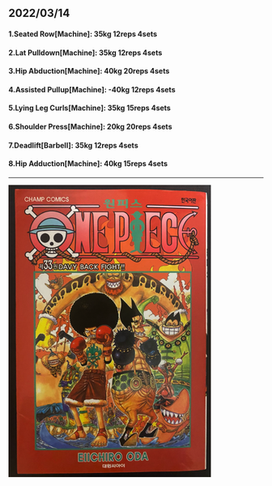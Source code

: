 ## 2022/03/14
#### 1.Seated Row\[Machine]: 35kg 12reps 4sets
#### 2.Lat Pulldown\[Machine\]: 35kg 12reps 4sets
#### 3.Hip Abduction\[Machine\]: 40kg 20reps 4sets
#### 4.Assisted Pullup\[Machine\]: -40kg 12reps 4sets
#### 5.Lying Leg Curls\[Machine\]: 35kg 15reps 4sets
#### 6.Shoulder Press\[Machine\]: 20kg 20reps 4sets
#### 7.Deadlift\[Barbell\]: 35kg 12reps 4sets
#### 8.Hip Adduction\[Machine\]: 40kg 15reps 4sets


---

<img src='./_resources/__033.png' width='400px' />
